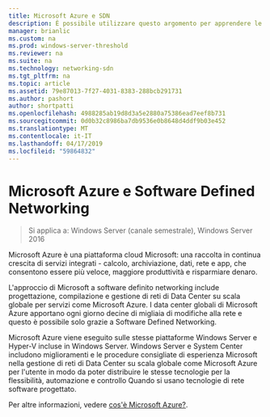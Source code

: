```yaml
---
title: Microsoft Azure e SDN
description: È possibile utilizzare questo argomento per apprendere le tecnologie di rete SDN (Software Defined) che sono disponibili in Microsoft Azure.
manager: brianlic
ms.custom: na
ms.prod: windows-server-threshold
ms.reviewer: na
ms.suite: na
ms.technology: networking-sdn
ms.tgt_pltfrm: na
ms.topic: article
ms.assetid: 79e87013-7f27-4031-8383-288bcb291731
ms.author: pashort
author: shortpatti
ms.openlocfilehash: 4988285ab19d8d3a5e2880a75386ead7eef8b731
ms.sourcegitcommit: 0d0b32c8986ba7db9536e0b8648d4ddf9b03e452
ms.translationtype: MT
ms.contentlocale: it-IT
ms.lasthandoff: 04/17/2019
ms.locfileid: "59864832"
---
```

# <a name="microsoft-azure-and-software-defined-networking"></a>Microsoft Azure e Software Defined Networking

>Si applica a: Windows Server (canale semestrale), Windows Server 2016

Microsoft Azure è una piattaforma cloud Microsoft: una raccolta in continua crescita di servizi integrati - calcolo, archiviazione, dati, rete e app, che consentono essere più veloce, maggiore produttività e risparmiare denaro.  
  
L'approccio di Microsoft a software definito networking include progettazione, compilazione e gestione di reti di Data Center su scala globale per servizi come Microsoft Azure. I data center globali di Microsoft Azure apportano ogni giorno decine di migliaia di modifiche alla rete e questo è possibile solo grazie a Software Defined Networking.  
  
Microsoft Azure viene eseguito sulle stesse piattaforme Windows Server e Hyper-V incluse in Windows Server. Windows Server e System Center includono miglioramenti e le procedure consigliate di esperienza Microsoft nella gestione di reti di Data Center su scala globale come Microsoft Azure per l'utente in modo da poter distribuire le stesse tecnologie per la flessibilità, automazione e controllo Quando si usano tecnologie di rete software progettato.  
  
Per altre informazioni, vedere [cos'è Microsoft Azure?](https://azure.microsoft.com/overview/what-is-azure/?WT.mc_id=azurebg_us_sem_bing_br_nontest_whatisazure_whatisazure&WT.srch=1).  